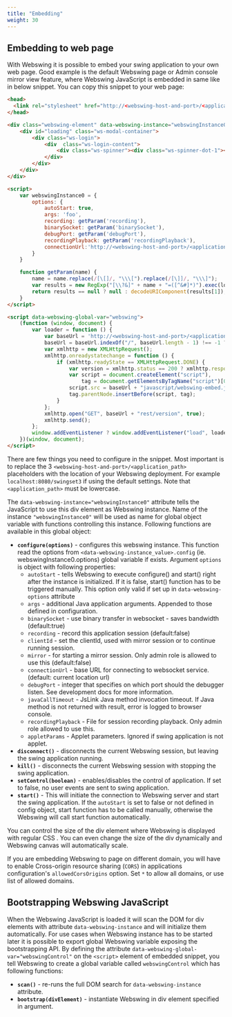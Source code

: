 ```yaml
---
title: "Embedding"
weight: 30
---
```


## Embedding to web page

With Webswing it is possible to embed your swing application to your own web page. Good example is the default Webswing page or Admin console mirror view feature, where Webswing JavaScript is embedded in same like in below snippet. You can copy this snippet to your web page: 

```html
<head>
  <link rel="stylesheet" href="http://<webswing-host-and-port>/<application_path>/css/style.css"/>
</head>
```

```html
<div class="webswing-element" data-webswing-instance="webswingInstance0">
    <div id="loading" class="ws-modal-container">
        <div class="ws-login">
			<div  class="ws-login-content">
				<div class="ws-spinner"><div class="ws-spinner-dot-1"></div> <div class="ws-spinner-dot-2"></div></div>
			</div>
		</div>
	</div>
</div>
```

```html
<script>
    var webswingInstance0 = {
        options: {
            autoStart: true,
            args: 'foo',
            recording: getParam('recording'),
            binarySocket: getParam('binarySocket'),
            debugPort: getParam('debugPort'),
            recordingPlayback: getParam('recordingPlayback'),
            connectionUrl:'http://<webswing-host-and-port>/<application_path>' 
        }
    }

    function getParam(name) {
        name = name.replace(/[\[]/, "\\\[").replace(/[\]]/, "\\\]");
        var results = new RegExp("[\\?&]" + name + "=([^&#]*)").exec(location.href);
        return results == null ? null : decodeURIComponent(results[1]);
    }
</script>
```

```html
<script data-webswing-global-var="webswing">
    (function (window, document) {
        var loader = function () {
            var baseUrl = 'http://<webswing-host-and-port>/<application_path>';
            baseUrl = baseUrl.indexOf("/", baseUrl.length - 1) !== -1 ? baseUrl : (baseUrl + "/");
            var xmlhttp = new XMLHttpRequest();
            xmlhttp.onreadystatechange = function () {
                if (xmlhttp.readyState == XMLHttpRequest.DONE) {
                    var version = xmlhttp.status == 200 ? xmlhttp.responseText : "undefined";
                    var script = document.createElement("script"),
                        tag = document.getElementsByTagName("script")[0];
                    script.src = baseUrl + "javascript/webswing-embed.js?version=" + version;
                    tag.parentNode.insertBefore(script, tag);
                }
            };
            xmlhttp.open("GET", baseUrl + "rest/version", true);
            xmlhttp.send();
        };
        window.addEventListener ? window.addEventListener("load", loader, false) : window.attachEvent("onload", loader);
    })(window, document);
</script>
```

There are few things you need to configure in the snippet. Most important is to replace the 3  `<webswing-host-and-port>/<application_path>` placeholders with the location of your Webswing deployment. For example `localhost:8080/swingset3` if using the default settings. Note that `<application_path>` must be lowercase.


The `data-webswing-instance="webswingInstance0"` attribute tells the JavaScript to use this div element as Webswing instance. Name of the instance `"webswingInstance0"` will be used as name for global object variable with functions controlling this instance. Following functions are available in this global object: 

* **`configure(options)`** - configures this webswing instance. This function read the options from `<data-webswing-instance_value>.config` (ie. webswingInstance0.options) global variable if exists. Argument `options` is object with following properties:
	* `autoStart`  - tells Webswing to execute configure() and start() right after the instance is initialized. If it is false, start() function has to be triggered manually. This option only valid if set up in `data-webswing-options` attribute
    * `args` - additional Java application arguments. Appended to those defined in configuration.
    * `binarySocket` - use binary transfer in websocket - saves bandwidth (default:true)
    * `recording` - record this application session (default:false)
    * `clientId` - set the clientId, used with mirror session or to continue running session. 
    * `mirror` - for starting a mirror session. Only admin role is allowed to use this (default:false)
    * `connectionUrl` - base URL for connecting to websocket service. (default: current location url) 
    * `debugPort` - integer that specifies on which port should the debugger listen. See development docs for more information.
    * `javaCallTimeout` - JsLink Java method invocation timeout. If Java method is not returned with result, error is logged to browser console.  
    * `recordingPlayback` - File for session recording playback. Only admin role allowed to use this.
    * `appletParams` - Applet parameters. Ignored if swing application is not applet.
* **`disconnect()`** - disconnects the current Webswing session, but leaving the swing application running. 
* **`kill()`** - disconnects the current Webswing session with stopping the swing application. 
* **`setControl(boolean)`** - enables/disables the control of application. If set to false, no user events are sent to swing application.
* **`start()`** - This will initiate the connection to Webswing server and start the swing application. If the `autoStart` is set to false or not defined in config object, start function has to be called manually, otherwise the Webswing will call start function automatically. 

You can control the size of the div element where Webswing is displayed with regular CSS . You can even change the size of the div dynamically and Webswing canvas will automatically scale. 

If you are embedding Webswing to page on different domain, you will have to enable Cross-origin resource sharing (`CORS`) in applications configuration's  `allowedCorsOrigins` option. Set `*` to allow all domains, or use list of allowed domains. 


## Bootstrapping Webswing JavaScript 

When the Webswing JavaScript is loaded it will scan the DOM for div elements with attribute `data-webswing-instance` and will initialize them automatically. For use cases when Webswing instance has to be started later it is possible to export global Webswing variable exposing the bootstrapping API. 
By defining the attribute `data-webswing-global-var="webswingControl"` on the `<script>` element of embedded snippet, you tell Webswing to create a global variable called `webswingControl` which has following functions: 

* **`scan()`** - re-runs the full DOM search for `data-webswing-instance` attribute.
* **`bootstrap(divElement)`** - instantiate Webswing in div element specified in argument. 